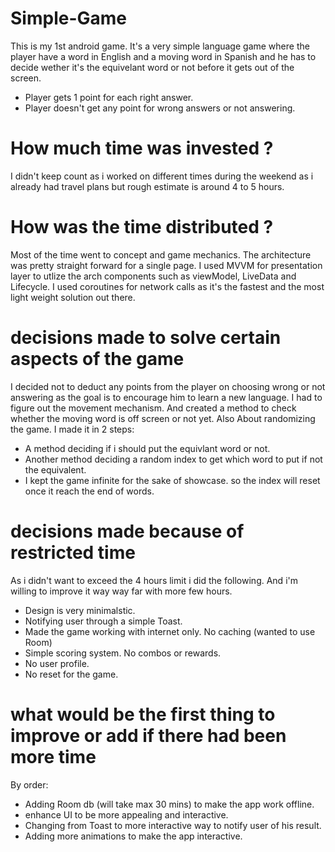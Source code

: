 # Simple-Game

This is my 1st android game.
It's a very simple language game where the player have a word in English and a moving word in Spanish and he has to decide wether it's the equivelant word or not before it gets out of the screen.
- Player gets 1 point for each right answer.
- Player doesn't get any point for wrong answers or not answering.

# How much time was invested ?

I didn't keep count as i worked on different times during the weekend as i already had travel plans but rough estimate is around 4 to 5 hours.



# How was the time distributed ?

Most of the time went to concept and game mechanics. The architecture was pretty straight forward for a single page.
I used MVVM for presentation layer to utlize the arch components such as viewModel, LiveData and Lifecycle. 
I used coroutines for network calls as it's the fastest and the most light weight solution out there.


# decisions made to solve certain aspects of the game

I decided not to deduct any points from the player on choosing wrong or not answering as the goal is to encourage him to learn a new language.
I had to figure out the movement mechanism. And created a method to check whether the moving word is off screen or not yet.
Also About randomizing the game. I made it in 2 steps:
- A method deciding if i should put the equivlant word or not.
- Another method deciding a random index to get which word to put if not the equivalent.
- I kept the game infinite for the sake of showcase. so the index will reset once it reach the end of words.

# decisions made because of restricted time

As i didn't want to exceed the 4 hours limit i did the following. And i'm willing to improve it way way far with more few hours.
- Design is very minimalstic. 
- Notifying user through a simple Toast.
- Made the game working with internet only. No caching (wanted to use Room)
- Simple scoring system. No combos or rewards.
- No user profile.
- No reset for the game.


# what would be the first thing to improve or add if there had been more time
By order:
- Adding Room db (will take max 30 mins) to make the app work offline.
- enhance UI to be more appealing and interactive.
- Changing from Toast to more interactive way to notify user of his result.
- Adding more animations to make the app interactive.


